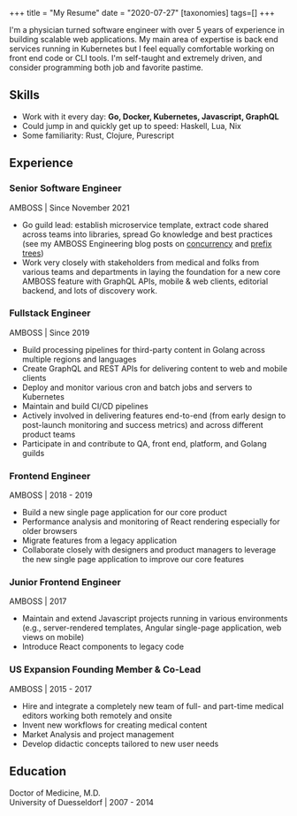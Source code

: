 +++
title = "My Resume"
date = "2020-07-27"
[taxonomies]
tags=[]
+++

I'm a physician turned software engineer with over 5 years of experience in
building scalable web applications. My main area of expertise is back end
services running in Kubernetes but I feel equally comfortable working on front
end code or CLI tools. I'm self-taught and extremely driven, and consider
programming both job and favorite pastime.

## Skills

- Work with it every day: **Go, Docker, Kubernetes, Javascript, GraphQL**
- Could jump in and quickly get up to speed: Haskell, Lua, Nix
- Some familiarity: Rust, Clojure, Purescript

## Experience

### Senior Software Engineer
<div role="doc-subtitle">AMBOSS | Since November 2021</div>

- Go guild lead: establish microservice template, extract code shared across
  teams into libraries, spread Go knowledge and best practices (see my AMBOSS
  Engineering blog posts on
  [concurrency](https://medium.com/amboss/applying-modern-go-concurrency-patterns-to-data-pipelines-b3b5327908d4)
  and [prefix
  trees](https://medium.com/amboss/prefix-trees-in-action-404a6105b6d5))
- Work very closely with stakeholders from medical and folks from various teams
  and departments in laying the foundation for a new core AMBOSS feature with
  GraphQL APIs, mobile & web clients, editorial backend, and lots of discovery
  work.

### Fullstack Engineer
<div role="doc-subtitle">AMBOSS | Since 2019</div>

- Build processing pipelines for third-party content in Golang across multiple regions and languages
- Create GraphQL and REST APIs for delivering content to web and mobile clients
- Deploy and monitor various cron and batch jobs and servers to Kubernetes
- Maintain and build CI/CD pipelines
- Actively involved in delivering features end-to-end (from early design to post-launch monitoring and success metrics) and across different product teams
- Participate in and contribute to QA, front end, platform, and Golang guilds

### Frontend Engineer
<div role="doc-subtitle">AMBOSS | 2018 - 2019</div>

- Build a new single page application for our core product
- Performance analysis and monitoring of React rendering especially for older browsers
- Migrate features from a legacy application
- Collaborate closely with designers and product managers to leverage the new single page application to improve our core features

### Junior Frontend Engineer
<div role="doc-subtitle">AMBOSS | 2017</div>

- Maintain and extend Javascript projects running in various environments (e.g., server-rendered templates, Angular single-page application, web views on mobile)
- Introduce React components to legacy code

### US Expansion Founding Member & Co-Lead
<div role="doc-subtitle">AMBOSS | 2015 - 2017</div>

- Hire and integrate a completely new team of full- and part-time medical editors working both remotely and onsite
- Invent new workflows for creating medical content
- Market Analysis and project management
- Develop didactic concepts tailored to new user needs

## Education

Doctor of Medicine, M.D.\
University of Duesseldorf | 2007 - 2014

